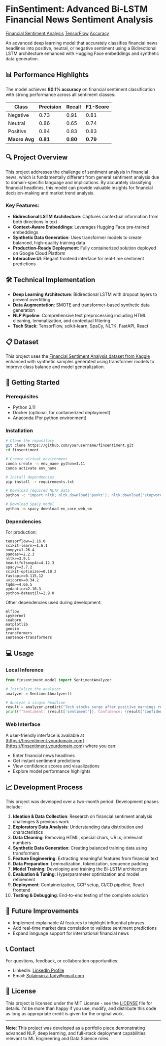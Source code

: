 # FinSentiment: Advanced Bi-LSTM Financial News Sentiment Analysis

[Financial Sentiment Analysis](https://img.shields.io/badge/NLP-Sentiment%20Analysis-blue)
[TensorFlow](https://img.shields.io/badge/TensorFlow-2.16%2B-orange)
[Accuracy](https://img.shields.io/badge/Accuracy-80.2%25-brightgreen)

An advanced deep learning model that accurately classifies financial news headlines into positive, neutral, or negative sentiment using a Bidirectional LSTM architecture enhanced with Hugging Face embeddings and synthetic data generation.

## 📊 Performance Highlights

The model achieves **80.1% accuracy** on financial sentiment classification with strong performance across all sentiment classes:

| Class | Precision | Recall | F1-Score |
|-------|-----------|--------|----------|
| Negative | 0.73 | 0.91 | 0.81 |
| Neutral | 0.86 | 0.65 | 0.74 |
| Positive | 0.84 | 0.83 | 0.83 |
| **Macro Avg** | **0.81** | **0.80** | **0.79** |

## 🔍 Project Overview

This project addresses the challenge of sentiment analysis in financial news, which is fundamentally different from general sentiment analysis due to domain-specific language and implications. By accurately classifying financial headlines, this model can provide valuable insights for financial decision-making and market trend analysis.

### Key Features:

- **Bidirectional LSTM Architecture**: Captures contextual information from both directions in text
- **Context-Aware Embeddings**: Leverages Hugging Face pre-trained embeddings
- **Synthetic Data Generation**: Uses transformer models to create balanced, high-quality training data
- **Production-Ready Deployment**: Fully containerized solution deployed on Google Cloud Platform
- **Interactive UI**: Elegant frontend interface for real-time sentiment predictions

## 🛠️ Technical Implementation

- **Deep Learning Architecture**: Bidirectional LSTM with dropout layers to prevent overfitting
- **Data Augmentation**: SMOTE and transformer-based synthetic data generation
- **NLP Pipeline**: Comprehensive text preprocessing including HTML cleaning, lemmatization, and contextual filtering
- **Tech Stack**: TensorFlow, scikit-learn, SpaCy, NLTK, FastAPI, React

## 📋 Dataset

This project uses the [Financial Sentiment Analysis dataset from Kaggle](https://www.kaggle.com/datasets/sbhatti/financial-sentiment-analysis) enhanced with synthetic samples generated using transformer models to improve class balance and model generalization.

## 🚀 Getting Started

### Prerequisites

- Python 3.11
- Docker (optional, for containerized deployment)
- Anaconda (For python environment)

### Installation

```bash
# Clone the repository
git clone https://github.com/yourusername/finsentiment.git
cd finsentiment

# Create virtual environment
conda create -n env_name python=3.11
conda activate env_name

# Install dependencies
pip install -r requirements.txt

# Download required NLTK data
python -c "import nltk; nltk.download('punkt'); nltk.download('stopwords'); nltk.download('wordnet')"

# Download SpaCy model
python -m spacy download en_core_web_sm
```

### Dependencies

For production:
```
tensorflow>=2.16.0
scikit-learn>=1.6.1
numpy>=1.26.4
pandas>=2.2.3
nltk>=3.9.1
beautifulsoup4>=4.12.3
spacy>=3.7.2
scikit-optimize>=0.10.2
fastapi>=0.115.12
uvicorn>=0.34.2
tqdm>=4.66.5
pydantic>=2.10.3
python-dateutil>=2.9.0
```

Other dependencies used during development:
```
mlflow
ipykernel
seaborn
matplotlib
gensim
transformers
sentence-transformers
```

## 💻 Usage


### Local Inference

```python
from finsentiment.model import SentimentAnalyzer

# Initialize the analyzer
analyzer = SentimentAnalyzer()

# Analyze a single headline
result = analyzer.predict("Tech stocks surge after positive earnings report")
print(f"Sentiment: {result['sentiment']}, Confidence: {result['confidence']:.2f}")
```

### Web Interface

A user-friendly interface is available at [https://finsentiment.yourdomain.com](https://finsentiment.yourdomain.com) where you can:
- Enter financial news headlines
- Get instant sentiment predictions
- View confidence scores and visualizations
- Explore model performance highlights


## 📈 Development Process

This project was developed over a two-month period. Development phases include:

1. **Ideation & Data Collection**: Research on financial sentiment analysis challenges & previous work
2. **Exploratory Data Analysis**: Understanding data distribution and characteristics
3. **Data Cleaning**: Removing HTML, special chars, URLs, irrelevant numbers
4. **Synthetic Data Generation**: Creating balanced training data using transformers
5. **Feature Engineering**: Extracting meaningful features from financial text
6. **Data Preparation**: Lemmatization, tokenization, sequence padding
7. **Model Training**: Developing and training the Bi-LSTM architecture
8. **Evaluation & Tuning**: Hyperparameter optimization and model refinement
9. **Deployment**: Containerization, GCP setup, CI/CD pipeline, React frontend
10. **Testing & Debugging**: End-to-end testing of the complete solution

## 🌟 Future Improvements

- Implement explainable AI features to highlight influential phrases
- Add real-time market data correlation to validate sentiment predictions
- Expand language support for international financial news

## 📞 Contact

For questions, feedback, or collaboration opportunities:

- LinkedIn: [LinkedIn Profile](https://linkedin.com/in/yourusername)
- Email: Sulaiman.a.fady@gmail.com


## 📄 License

This project is licensed under the MIT License - see the [LICENSE](LICENSE) file for details. I'd be more than happy if you use, modify, and distribute this code as long as appropriate credit is given for the original work.

---

**Note**: This project was developed as a portfolio piece demonstrating advanced NLP, deep learning, and full-stack deployment capabilities relevant to ML Engineering and Data Science roles.